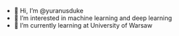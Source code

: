 - 👋 Hi, I’m @yuranusduke
- 👀 I’m interested in machine learning and deep learning
- 🌱 I’m currently learning at University of Warsaw

<!---
yuranusduke/yuranusduke is a ✨ special ✨ repository because its `README.md` (this file) appears on your GitHub profile.
You can click the Preview link to take a look at your changes.
--->
